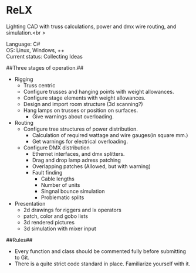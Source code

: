 # ReLX
Lighting CAD with truss calculations, power and dmx wire routing, and simulation.<br \>

Language: C#<br />
OS: Linux, Windows, ++<br />
Current status: Collecting Ideas<br />

##Three stages of operation.##
- Rigging
    - Truss centric
    - Configure trusses and hanging points with weight allowances.
    - Configure stage elements with weight allowances.
    - Design and import room structure (3d scanning?)
    - Hang lamps on trusses or position on surfaces.
        - Give warnings about overloading.
- Routing
    - Configure tree structures of power distribution.
        - Calculation of required wattage and wire gauges(in square mm.)
        - Get warnings for electrical overloading.
    - Configure DMX distribution
        - Ethernet interfaces, and dmx splitters.
        - Drag and drop lamp adress patching
        - Overlapping patches (Allowed, but with warning)
        - Fault finding
            - Cable lengths
            - Number of units
            - Singnal bounce simulation
            - Problematic splits
- Presentation
    - 2d drawings for riggers and lx operators
    - patch, color and gobo lists
    - 3d rendered pictures
    - 3d simulation with mixer input

##Rules##
- Every function and class should be commented fully before submitting to Git.
- There is a quite strict code standard in place. Familiarize yourself with it.
